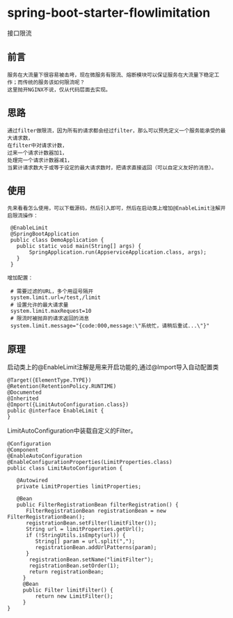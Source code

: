 # spring-boot-starter-flowlimitation
接口限流

## 前言
    服务在大流量下很容易被击垮，现在微服务有限流、熔断模块可以保证服务在大流量下稳定工作；而传统的服务该如何限流呢？
    这里抛开NGINX不说，仅从代码层面去实现。
    
## 思路
    通过filter做限流，因为所有的请求都会经过filter，那么可以预先定义一个服务能承受的最大请求数，  
    在filter中对请求计数，  
    过来一个请求计数器加1，  
    处理完一个请求计数器减1，  
    当累计请求数大于或等于设定的最大请求数时，把请求直接返回（可以自定义友好的消息）。  

     
## 使用
    先来看看怎么使用，可以下载源码，然后引入即可，然后在启动类上增加@EnableLimit注解开启限流操作：
   ```
    @EnableLimit
    @SpringBootApplication
    public class DemoApplication {
	  public static void main(String[] args) {
		  SpringApplication.run(AppserviceApplication.class, args);
	  }
    }
   ```
    增加配置：
   ```
    # 需要过滤的URL，多个用逗号隔开
    system.limit.url=/test,/limit
    # 设置允许的最大请求量
    system.limit.maxRequest=10
    # 限流时被抛弃的请求返回的消息
    system.limit.message="{code:000,message:\"系统忙，请稍后重试...\"}"
   ```
## 原理
   启动类上的@EnableLimit注解是用来开启功能的,通过@Import导入自动配置类
   ```
   @Target({ElementType.TYPE})
   @Retention(RetentionPolicy.RUNTIME)
   @Documented
   @Inherited
   @Import({LimitAutoConfiguration.class})
   public @interface EnableLimit {
   }
   ```
   LimitAutoConfiguration中装载自定义的Filter。
   ```
   @Configuration
   @Component
   @EnableAutoConfiguration
   @EnableConfigurationProperties(LimitProperties.class)
   public class LimitAutoConfiguration {

      @Autowired
      private LimitProperties limitProperties;

      @Bean
      public FilterRegistrationBean filterRegistration() {
         FilterRegistrationBean registrationBean = new FilterRegistrationBean();
         registrationBean.setFilter(limitFilter());
         String url = limitProperties.getUrl();
         if (!StringUtils.isEmpty(url)) {
            String[] param = url.split(",");
            registrationBean.addUrlPatterns(param);
         }
          registrationBean.setName("limitFilter");
          registrationBean.setOrder(1);
          return registrationBean;
        }
        @Bean
        public Filter limitFilter() {
            return new LimitFilter();
        }
   }
   ```
